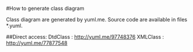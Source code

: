 #How to generate class diagram

Class diagram are generated by yuml.me. Source code are available in files *.yuml.

##Direct access:
DtdClass : http://yuml.me/97748376
XMLClass : http://yuml.me/77877548